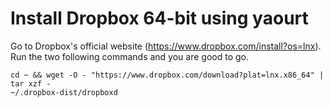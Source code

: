 # Install Dropbox 64-bit using yaourt

Go to Dropbox's official website (https://www.dropbox.com/install?os=lnx).
Run the two following commands and you are good to go.
```
cd ~ && wget -O - "https://www.dropbox.com/download?plat=lnx.x86_64" | tar xzf -
~/.dropbox-dist/dropboxd
```

